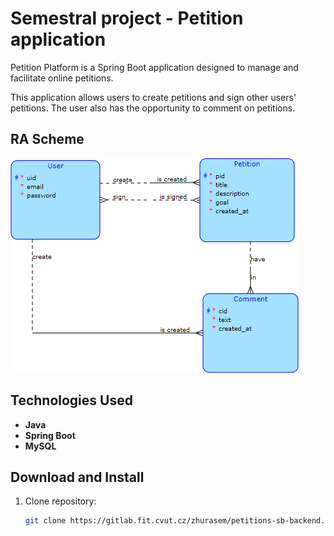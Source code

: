 # Semestral project - Petition application

Petition Platform is a Spring Boot application designed to 
manage and facilitate online petitions.

This application allows users to create petitions and sign other users' petitions.
The user also has the opportunity to comment on petitions.

## RA Scheme

![RA schema](ra_schema.png)

## Technologies Used

- **Java**
- **Spring Boot**
- **MySQL**

## Download and Install

1. Clone repository:

   ```bash
   git clone https://gitlab.fit.cvut.cz/zhurasem/petitions-sb-backend.git
